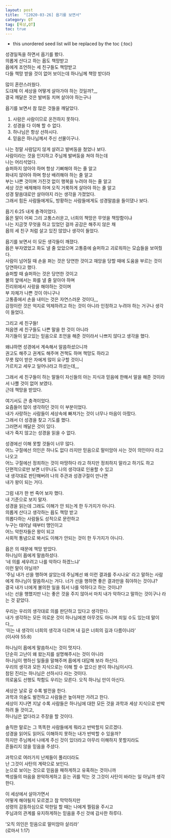 ```yaml
---
layout: post
title:  "[2020-03-26] 욥기를 보면서"
category: QT
tag: [묵상,QT]
toc: true
---
```

* this unordered seed list will be replaced by the toc
{:toc}

성경일독을 하면서 욥기를 봤다.<br/>
의롭게 산다고 하는 욥도 책망받고<br/>
욥에게 조언하는 세 친구들도 책망받고<br/>
다들 책망 받을 것이 없어 보이는데 하나님께 책망 받더라<br/>

많이 혼란스러웠다.<br/>
도대체 이 세상을 어떻게 살아가야 하는 것일까?,,,<br/>
결국 깨달은 것은 발버둥 치며 살아야 하는구나<br/>

욥기를 보면서 참 많은 것들을 깨달았다.<br/>
1. 사람은 사람이므로 온전하지 못하다.<br/>
2. 성경을 다 이해 할 수 없다.<br/>
3. 하나님은 항상 선하시다. <br/>
4. 믿음은 하나님께서 주신 선물이구나.<br/>

나는 정말 사람답지 않게 살려고 발버둥을 쳤었나 보다.<br/>
사람이라는 것을 인지하고 주님께 발버둥을 쳐야 하는데<br/>
나는 어리석었다.<br/>
슬퍼하지 않아야 하며 항상 기뻐해야 하는 줄 알고<br/>
화내지 않아야 하며 항상 배려해야 하는 줄 알고<br/>
부는 나쁜 것이며 가진것 없이 행복을 누려야 하는 줄 알고<br/>
세상 것은 배제해야 하며 오직 거룩하게 살아야 하는 줄 알고<br/>
성경 말씀대로만 살아야지 라는 생각을 가졌었다.<br/>
그래서 힘든 사람들에게도, 방황하는 사람들에게도 성경말씀을 들이댔나 보다.<br/>

욥기 6:25 내게 충격이었다.<br/>
옳은 말이 어찌 그리 고통스러운고, 너희의 책망은 무엇을 책망함이냐<br/>
나는 지금껏 무엇을 하고 있었던 걸까 공감은 해주지 않은 채<br/>
욥의 세 친구 처럼 살고 있진 않았나 생각이 들었다.<br/>

욥기를 보면서 이 모든 생각들이 깨졌다.<br/>
욥은 부자였었고 화도 낼 줄 았았으며 고통중에 슬퍼하고 괴로워하는 모습들을 보여줬다.<br/>
사람이 넘어질 때 손을 펴는 것은 당연한 것이고 재앙을 당할 때에 도움을 부르는 것이 당연하다고 했다.<br/>
슬퍼할 때 슬퍼하는 것은 당연한 것이고<br/>
불의 앞에서는 화를 낼 줄 알아야 하며<br/>
진리위에서 사랑을 해야하는 것이며<br/>
부 자체가 나쁜 것이 아니구나<br/>
고통중에서 손을 내미는 것은 자연스러운 것이다,,,<br/>
감정이란 것은 억지로 억제하려고 하는 것이 아니라 인정하고 누려야 하는 거구나 생각이 들었다.<br/>

그리고 세 친구들!<br/>
처음엔 세 친구들도 나쁜 말을 한 것이 아니라<br/> 자기들이 알고있는 믿음으로 조언을 해준 것이라서 나쁘지 않다고 생각을 했다.

왜냐하면 성경에서 계속해서 말씀하셨으니까<br/>
권고도 해주고 권계도 해주며 견책도 하며 책망도 하라고<br/>
무릇 많이 받은 자에게 많이 요구할 것이니<br/>
가르치고 세우고 일어나라고 하셨는데,,,<br/>

그래서 세 친구들이 하는 말들이 자신들의 아는 지식과 믿음에 한해서 말을 해준 것이라서 나쁠 것이 없어 보였다.<br/>
근데 책망을 받았다.<br/>

여기서도 큰 충격이었다.<br/>
요즘들어 많이 생각하던 것이 이 부분이었다.<br/>
내가 사랑하는 사람들이 세상속에 빠져가는 것이 너무나 마음이 아팠다.<br/>
그래서 더 성경을 찾고 기도를 했다.<br/>
그러면서 깨달은 것이 있다.<br/>
내가 죽지 않고는 성경을 읽을 수 없다.<br/>

성경에선 이해 못할 것들이 너무 많다.<br/>
어느 구절에선 의인은 하나도 없다 라지만 믿음으로 말미암아 사는 것이 의인이다 라고 나오고<br/>
어느 구절에선 정죄하는 것이 마땅하다 라고 하지만 정죄하지 말라고 하기도 하고<br/>
단편적으로만 보면 너무나도 나의 생각대로 인용할 수 있고<br/>
내 생각대로 판단해버려 나의 주관과 성경구절이 만나면<br/>
내가 왕이 되는 거다.<br/>

그럼 내가 한 번 죽어 보자 했다.<br/>
내 기준으로 보지 말자.<br/>
성경을 읽는데 그래도 이해가 안 되는게 한 두가지가 아니다.<br/>
의롭게 산다고 생각하는 욥도 책망 받고<br/>
의롭다하는 사람들도 성적으로 문란하고<br/>
누구는 태어날 때부터 맹인이고<br/>
어느 악한자들은 왕이 되고<br/>
사회적 통념으로 봐서도 이해가 안되는 것이 한 두가지가 아니다.<br/>

욥은 의 때문에 책망 받았다.<br/>
하나님이 욥에게 말씀하셨다.<br/>
‘네 의를 세우려고 나를 악하다 하겠느냐’<br/>
이런 말이 아닐까?<br/>
‘주님 내가 선을 행하며 살았는데 주님께선 왜 이런 결과를 주시나요’ 라고 말하는 사람에게 하나님이 말씀하시는 거다.
너가 선을 행하면 좋은 결과만을 줘야하는 것이냐? <br/>
결국 내가 너에게 불의한 일을 줘서 나를 악하다고 하는 것이냐? <br/>
너는 선을 행했지만 나는 좋은 것을 주지 않아서 마치 내가 악하다고 말하는 것이구나 라는 것 같았다.

우리는 우리의 생각대로 의를 판단하고 있다고 생각한다.<br/>
내가 생각하는 모든 의로운 것이 하나님에겐 아무것도 아니며 죄일 수도 있는데 말이다,,,<br/>
‘이는 내 생각이 너희의 생각과 다르며 내 길은 너희의 길과 다름이니라’<br/>
(이사야 55:8)

하나님이 욥에게 말씀하시는 것이 멋지다.<br/>
단순히 고난이 왜 왔는지를 설명해주시는 것이 아니라<br/>
하나님이 행하신 일들을 말해주며 욥에게 대답해 보라 하신다.<br/>
우리의 생각과 모든 지식으로는 이해 할 수 없으신 분이 하나님이시다.<br/>
참된 진리는 하나님은 선하시다 라는 것이다.<br/>
의로움도 선행도 착함도 우리는 모른다. 오직 하나님 만이 아신다.<br/>

세상은 날로 갈 수록 발전을 한다.<br/>
과학과 의술도 발전하고 사람들은 높아져만 가려고 한다.<br/>
세상이 지나면 지날 수록 사람들은 하나님에 대한 모든 것을 과학과 세상 지식으로 반박하려 들 것이고,<br/> 하나님은 없다라고 주장을 할 것이다.<br/>

솔직한 말로는 그 똑똑한 사람들에게 뭐라고 반박할지 모르겠다.<br/>
성경을 읽어도 읽어도 이해하지 못하는 내가 반박할 수 있을까?<br/>
하지만 주님께서 나에게 주신 것이 있더라고 아무리 이해하지 못할지라도 <br/>
흔들리지 않을 믿음을 주셨다.<br/>

과학으로 여러가지 난제들이 풀리더라도<br/>
난 그것이 사탄의 계략으로 보인다.<br/>
눈으로 보이는 것으로 믿음을 패하게하고 유혹하는 것이니까<br/>
백성들의 마음을 완악하게하고 듣는 귀를 막는 것 그것이 사탄이 바라는 일 아닐까 생각한다.<br/>

이 세상에서 살아가면서<br/>
어떻게 해야될지 모르겠고 참 막막하지만<br/>
성령의 감동하심으로 악한일 할 때는 나에게 찔림을 주시고<br/>
주님과의 관계를 유지하게하는 믿음을 주신 것에 감사한 하루다.<br/>

‘오직 의인은 믿음으로 말미암아 살리라’<br/>
(로마서 1:17)